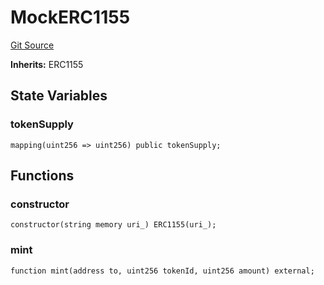 # MockERC1155
[Git Source](https://github.com/PermissionlessGames/degen-casino/blob/bddf26f53780df0084476907b0ce9ba179448aae/src/dev/mock/MockERC1155.sol)

**Inherits:**
ERC1155


## State Variables
### tokenSupply

```solidity
mapping(uint256 => uint256) public tokenSupply;
```


## Functions
### constructor


```solidity
constructor(string memory uri_) ERC1155(uri_);
```

### mint


```solidity
function mint(address to, uint256 tokenId, uint256 amount) external;
```

